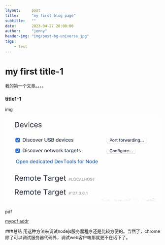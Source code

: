 ```yaml
---
layout:     post
title:      "my first blog page"
subtitle:   ""
date:       2023-04-27 20:00:00
author:     "jenny"
header-img: "img/post-bg-universe.jpg"
tags:
    - test
---
```

# my first title-1
我的第一个文章。。。。

### title1-1

img

![chrome安装插件后的效果图](/img/in-post/chromenodejs/1.png)


pdf

[mypdf addr](/pdf/Cyclic_Changes_of_the_Cold_Island_Effect_of_Urban_Green_Space_in_Regions_with_Hot_Summers_and_Cold_Winters.pdf)


###总结
用这种方法来调试nodejs服务器程序还是比较方便的。当然了，chrome除了可以调试服务器代码外，调试web客户端那就更不在话下了。

